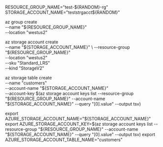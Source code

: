RESOURCE_GROUP_NAME="test-${RANDOM}-rg"
STORAGE_ACCOUNT_NAME="teststrgacct${RANDOM}"

az group create \
  --name "${RESOURCE_GROUP_NAME}" \
  --location "westus2"

az storage account create \
  --name "${STORAGE_ACCOUNT_NAME}" \
  --resource-group "${RESOURCE_GROUP_NAME}" \
  --location "westus2" \
  --sku "Standard_LRS" \
  --kind "StorageV2"

az storage table create \
  --name "customers" \
  --account-name "${STORAGE_ACCOUNT_NAME}" \
  --account-key $(az storage account keys list --resource-group "${RESOURCE_GROUP_NAME}" --account-name "${STORAGE_ACCOUNT_NAME}" --query "[0].value" --output tsv)

export AZURE_STORAGE_ACCOUNT_NAME="${STORAGE_ACCOUNT_NAME}"
export AZURE_STORAGE_ACCOUNT_KEY=$(az storage account keys list --resource-group "${RESOURCE_GROUP_NAME}" --account-name "${STORAGE_ACCOUNT_NAME}" --query "[0].value" --output tsv)
export AZURE_STORAGE_ACCOUNT_TABLE_NAME="customers"
